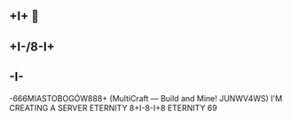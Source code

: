 ## +I+ 👋
## +I-/8\-I+
## -I-
-666MIASTOBOGÓW888+ (MultiCraft — Build and Mine! JUNWV4WS)
I'M CREATING A SERVER
ETERNITY
8+I-8-I+8
ETERNITY
69
